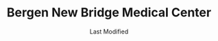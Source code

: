 ---
layout: location-page
date: Last Modified
description: "Local COVID-19 testing is available at Bergen New Bridge Medical Center in Paramus, New Jersey, USA."
permalink: "locations/new-jersey/paramus/bergen-new-bridge-medical-center/"
tags:
  - locations
  - new-jersey
title: Bergen New Bridge Medical Center
uniqueName: bergen-new-bridge-medical-center
state: New Jersey
stateAbbr: NJ
hood: "Bergen County"
address: "230 East Ridgewood Avenue"
city: "Paramus"
zip: "07652"
zipsNearby: "07675 07677 07885 07981 07999 08888 08889 07095 07481 10451 10452 10453 10454 10455 10456 10457 10458 10459 10460 10461 10462 10463 10464 10465 10466 10467 10468 10469 10470 10471 10472 10473 10474 10475 10499 10001 10002 10003 10004 10005 10006 10007 10008 10009 10010 10011 10012 10013 10014 10016 10017 10018 10019 10020 10021 10022 10023 10024 10025 10026 10027 10028 10029 10030 10031 10032 10033 10034 06401 06801 06404 06601 06602 06604 06605 06606 06607 06608 06610 06611 06612 06614 06615 06650 06673 06699 06752 06804 06807 06810 06811 06812 06813 06814 06816 06817 06820 06418 06824 06825 06828 06755 06829 06838 06830 06831 06836 06440 06460 06461 06468 06840 06776 06470 06482 06850 06851 06852 06853 06854 06855 06856 06857 06858 06859 06860 06870 06477 06875 06876 06877 06879 06878 06783 06478 06483 06484 06784 06487 06488 06785 06890 06901 06902 06903 06904 06905 06906 06907 06910 06911 06912 06913 06914 06920 06921 06922 06925 06926 06927 06928 06491 06880 06881 06883 06888 06889 06896 06897 07820 07401 07620 07821 08801 08802 07822 07001 08803 07920 07939 07002 07921 07823 07621 07922 07924 07825 07003 07403 08804 07005 08805 07826 07827 07890 08807 08808 07926 07828 07405 07829 07004 07006 07007 07830 07008 07009 07927 07831 07928 07930 07010 07011 07012 07013 07014 07015 08809 07624 07832 07016 07626 08810 07833 07627 07834 07801 07802 07803 07806 07869 07628 08812 08816 07936 07017 07018 07019 07020 08817 08818 08820 08837 08899 07201 07202 07203 07204 07205 07206 07207 07208 07407 07630 07631 07632 07021 07410 07022 07023 07931 08821 07836 08822 07932 07024 07416 07417 08823 08825 07026 07027 07933 07934 07837 08826 07028 07418 07838 07839 07935 07601 07602 07603 07604 07605 07606 07607 07608 07699 07840 07419 08827 07640 07029 07420 07641 08828 07421 07842 08829 07422 08844 07642 07676 07030 07423 07843 07844 07845 08830 08831 07097 07302 07303 07304 07305 07306 07307 07308 07310 07311 07395 07399 07846 07031 07032 07099 08832 08824 07033 07847 07848 07034 07849 07850 07851 08833 07852 07938 07035 07036 07424 07643 08834 07039 07644 07853 07428 07940 07430 07495 08835 07040 08836 07945 08840 08846 07855 07432 08848 07041 07946 08850 08852 07042 07043 07044 07645 07045 07950 07960 07961 07962 07963 07046 07856 07970 08853 07857 07101 07102 07103 07104 07105 07106 07107 07108 07109 07110 07111 07112 07114 07175 07184 07188 07189 07191 07192 07193 07195 07198 07199 08901 08902 08903 08904 08905 08906 08933 08989 07435 07646 07974 07860 07976 07047 07647 07648 07436 07438 07439 08857 08858 07649 07050 07051 07052 07863 07650 07652 07653 07656 08859 07054 07055 07057 07501 07502 07503 07504 07505 07506 07507 07508 07509 07510 07511 07512 07513 07514 07522 07524 07533 07538 07543 07544 07977 07440 08861 08862 08863 08865 07058 08854 08855 08867 07059 07060 07061 07062 07063 07069 07978 07442 07444 07865 07064 07979 08868 07065 07066 07067 07446 08869 08870 07657 07660 07450 07451 07452 07456 07457 07661 07662 07663 07866 07068 07070 07071 07072 07073 07074 07075 07458 08871 08872 07870 07076 07094 07096 07077 07078 08873 08875 08890 08876 08879 08880 07079 07080 08882 07871 08884 07081 07874 08885 08886 07875 07980 07460 07876 07901 07902 07461 07877 07878 07666 07670 08887 07082 07879 07083 07086 07087 07088 07462 07880 07463 07881 07465 07882 07470 07474 07090 07091 07092 07480 07093 10035 10036 10037 10038 10039 10040 10041 10043 10044 10045 10055 10060 10065 10069 10075 10080 10081 10087 10090 10095 10101 10102 10103 10104 10105 10106 10107 10108 10109 10110 10111 10112 10113 10114 10115 10116 10117 10118 10119 10120 10121 10122 10123 10124 10125 10126 10128 10129 10130 10131 10132 10133 10138 10150 10151 10152 10153 10154 10155 10156 10157 10158 10159 10160 10161 10162 10163 10164 10165 10166 10167 10168 10169 10170 10171 10172 10173 10174 10175 10176 10177 10178 10179 10185 10199 10203 10211 10212 10213 10242 10249 10256 10257 10258 10259 10260 10261 10265 10268 10269 10270 10271 10272 10273 10274 10275 10276 10277 10278 10279 10280 10281 10282 10285 10286 10292 12404 10501 10502 10503 10504 10505 12719 12508 10911 10506 10507 10912 12510 10913 12721 10914 10509 10510 10511 10915 12722 10916 10512 12511 10917 10514 12512 10918 10919 12515 10516 10920 12518 12520 12420 10517 10518 10519 10520 10521 12729 10522 12522 12732 12428 10523 12429 12733 12524 10921 10922 12525 10923 10524 12527 12737 12738 10526 10924 10527 12435 10925 10926 10528 10530 10927 10532 12440 12528 10928 12743 10930 10931 12531 12533 10932 12537 12746 12538 10533 10535 10933 10536 12446 12751 12540 10537 10538 10540 10541 10542 10543 12542 10545 12543 10940 10941 12555 12545 10546 12547 12548 10547 12762 10949 10950 10952 12549 12701 12777 10548 12763 10953 10549 10550 10551 10552 10553 10954 12458 12550 12551 12552 12553 10956 10958 10959 12561 10801 10802 10803 10804 10805 10560 10960 10962 10562 10963 10964 12563 12564 10965 10566 10567 12769 10968 12566 10969 12568 12569 10570 10970 12770 10573 12771 12785 12601 12602 12603 12604 12570 10576 10577 10578 10579 12471 12775 12575 10580 12577 12578 10583 10587 10588 10973 10974 10589 12779 10910 10975 10590 10976 12780 12483 10977 10979 10980 12582 10901 10981 12781 10982 10983 10591 10984 10985 12784 10594 12486 10986 10987 10988 12584 10595 10989 12585 10596 10597 12586 12588 12589 12590 10990 10992 12489 10993 10994 12493 10996 10997 10998 10601 10602 10603 10604 10605 10606 10607 10610 12594 12789 12790 10701 10702 10703 10704 10705 10706 10707 10708 10709 10710 10598 12792 11201 11202 11203 11204 11205 11206 11207 11208 11209 11210 11211 11212 11213 11214 11215 11216 11217 11218 11219 11220 11221 11222 11223 11224 11225 11226 11228 11229 11230 11231 11232 11233 11234 11235 11236 11237 11238 11239 11241 11242 11243 11245 11247 11249 11251 11252 11256 11096 11690 11691 11692 11693 11694 11695 11697 11001 11002 11003 11004 11005 11351 11352 11354 11355 11356 11357 11358 11359 11360 11361 11362 11363 11364 11365 11366 11367 11368 11369 11370 11371 11372 11373 11374 11375 11377 11378 11379 11380 11381 11385 11386 11390 11010 11020 11021 11022 11023 11024 11026 11027 11405 11411 11412 11413 11414 11415 11416 11417 11418 11419 11420 11421 11422 11423 11424 11425 11426 11427 11428 11429 11430 11431 11432 11433 11434 11435 11436 11439 11451 11499 11101 11102 11103 11104 11105 11106 11109 11120 11030 11040 11042 11050 11051 11052 11053 11054 11055 10301 10302 10303 10304 10305 10306 10307 10308 10309 10310 10311 10312 10313 10314 11507 11701 11509 11702 11703 11704 11707 11510 11705 11706 11709 11710 11713 11714 11715 11716 11717 11718 11719 11514 11516 11720 11721 11722 11749 11760 11724 11725 11726 11727 11729 11730 11554 11731 11732 11518 11733 11735 11736 11737 11738 11520 11530 11531 11535 11599 11542 11545 11547 11739 11740 11548 11549 11550 11551 11557 11801 11802 11803 11804 11815 11819 11854 11741 00501 00544 11742 11743 11746 11747 11775 11558 11751 11752 11753 11853 11754 11755 11559 11756 11757 11560 11561 11563 11565 11758 11762 11763 11566 11953 11764 11765 11501 11766 11767 11768 11769 11770 11771 11772 11569 11776 11777 11570 11571 11572 11778 11779 11575 11576 11577 11780 11782 11579 11783 11784 11786 11787 11788 11789 11790 11794 11773 11791 11553 11555 11556 11580 11581 11582 11793 11568 11590 11552 11795 11796 11596 11797 11598 11798 11980 07710 07711 08501 08720 07712 07716 07717 07718 08502 07715 07719 08504 07720 08723 08724 08730 08510 08526 07721 07722 08512 08514 07723 07724 07799 07726 07727 07728 07730 07732 08520 07733 08525 07731 08527 07734 07735 08528 08701 08530 07737 07738 07739 07740 08736 07746 07747 07748 07750 07751 07752 07753 07754 07755 07756 07757 08534 08535 08536 08742 07758 08540 08541 08542 08543 08544 08550 07701 07702 07703 07704 07709 08551 08553 08555 08556 07760 08750 08557 08558 07762 08559 07763 08560 08601 08602 08603 08604 08605 08606 08607 08608 08609 08610 08611 08618 08619 08620 08625 08628 08629 08638 08640 08641 08645 08646 08647 08648 08650 08666 08690 08691 08695 07764 07765 08561 18010 18013 18050 18324 18371 18373 18327 18328 18301 18302 18425 18435 18335 18063 18336 18337 18340 18341 18343 18072 18351 18356 18458 18360 18920 18938 18972 18977 06497 06832 06842 07182 07194 07309 07477 07983 08922 08988 10015 10046 10047 10048 10072 10079 10082 10094 10096 10098 10099 10149 10184 10196 10197 10557 10558 10571 10572 10943 11025 11041 11043 11044 11099 11240 11244 11248 11254 11255 11536 11592 11594 11595 11597 11708 11750 11774 11855" 
mapUrl: "http://maps.apple.com/?q=Bergen+New+Bridge+Medical+Center&address=230+East+Ridgewood+Avenue,Paramus,New+Jersey,07652"
locationType: Drive-thru
phone: "undefined"
website: "https://www.newbridgehealth.org/bergen-covid19-screening/"
onlineBooking: undefined
closed: undefined
closedUpdate: April 17th, 2020
notes: "By appointment only. Local residents only. Only for individuals with symptoms. Requires phone screen. Requires doctor's referral. Prioritizes health care workers. Prioritizes first responders."
days: Everyday
hours: 8AM-3PM
ctaMessage: Learn more
ctaUrl: "https://www.newbridgehealth.org/bergen-covid19-screening/"
---